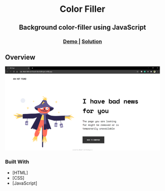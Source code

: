 <h1 align="center">Color Filler</h1>
<h2 align="center">Background color-filler using JavaScript</h2>
<div align="center">
  <h3>
    <a href="https://elkorf-404-not-found-devchallenges.netlify.app/">
      Demo
    </a>
    <span> | </span>
    <a href="https://github.com/elkorf/Web-Dev-Challenges/tree/master/404-not-found/">
      Solution
    </a>
  </h3>
</div>

## Overview

![screenshot](https://github.com/elkorf/Web-Dev-Challenges/blob/master/404-not-found/Output-SS.PNG)

### Built With

- [HTML]
- [CSS]
- [JavaScript]
